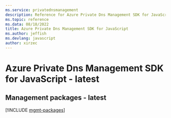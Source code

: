 ```yaml
---
ms.service: privatednsmanagement
description: Reference for Azure Private Dns Management SDK for JavaScript
ms.topic: reference
ms.data: 08/18/2022
title: Azure Private Dns Management SDK for JavaScript
ms.author: jeffish
ms.devlang: javascript
author: xirzec
---
```

# Azure Private Dns Management SDK for JavaScript - latest

## Management packages - latest
[!INCLUDE [mgmt-packages](private-dns-management-mgmt-index.md)]